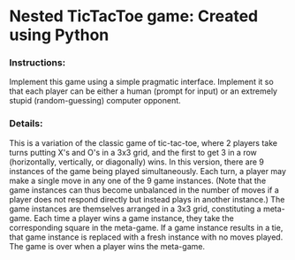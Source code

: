 # Nested TicTacToe game: Created using Python

### Instructions: 
Implement this game using a simple pragmatic interface. Implement it so that
each player can be either a human (prompt for input) or an extremely stupid (random-guessing) computer opponent.

### Details: 
This is a variation of the classic game of tic-tac-toe, where 2 players take turns putting X's and O's in a 3x3 grid, and the first to get 3 in a row (horizontally, vertically, or diagonally) wins. In this version, there are 9 instances of the game being played simultaneously. Each turn, a player may make a single move in any one of the 9 game instances. (Note that the game instances can thus become unbalanced in the number of moves if a player does not respond directly but instead plays in another instance.) The game instances are themselves arranged in a 3x3 grid, constituting a meta-game. Each time a player wins a game instance, they take the corresponding square in the meta-game. If a game instance results in a tie, that game instance is replaced with a fresh instance with no moves played. The game is over when a player wins the meta-game.
